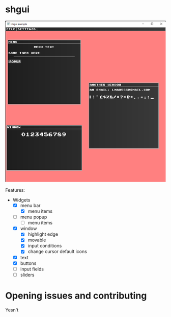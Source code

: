 # shgui

![example-0](media/shgui-example-0.png)

Features:
* Widgets
    * [x] menu bar
        * [x] menu items
    * [ ] menu popup
        * [ ] menu items
    * [x] window
        * [x] highlight edge
        * [x] movable
        * [x] input conditions
        * [x] change cursor default icons
    * [x] text
    * [x] buttons
    * [ ] input fields
    * [ ] sliders

 # Opening issues and contributing

Yesn't